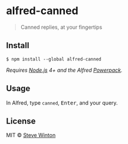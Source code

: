 # alfred-canned
> Canned replies, at your fingertips


## Install

```
$ npm install --global alfred-canned
```

*Requires [Node.js](https://nodejs.org) 4+ and the Alfred [Powerpack](https://www.alfredapp.com/powerpack/).*


## Usage

In Alfred, type `canned`, <kbd>Enter</kbd>, and your query.


## License

MIT © [Steve Winton](https://github.com/swinton)
